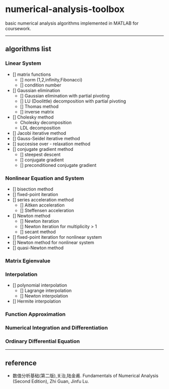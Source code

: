 # numerical-analysis-toolbox
basic numerical analysis algorithms implemented in MATLAB for coursework.

---

## algorithms list

### Linear System

- [] matrix functions
    - [] norm (1,2,infinity,Fibonacci)
    - [] condition number
- [] Gaussian elimination
    - [] Gaussian elimination with partial pivoting
    - [] LU (Doolittle) decomposition with partial pivoting
    - [] Thomas method
    - [] inverse matrix
- [] Cholesky method
    - Cholesky decomposition
    - LDL decomposition
- [] Jacobi iterative method
- [] Gauss-Seidel iterative method
- [] succesise over - relaxation method
- [] conjugate gradient method
    - [] steepest descent
    - [] conjugate gradient
    - [] preconditioned conjugate gradient 

### Nonlinear Equation and System

- [] bisection method
- [] fixed-point iteration
- [] series acceleration method
    - [] Aitken acceleration
    - [] Steffensen acceleration
- [] Newton method
    - [] Newton iteration
    - [] Newton iteration for multiplicity > 1
    - [] secant method
- [] fixed-point iteration for nonlinear system
- [] Newton method for nonlinear system
- [] quasi-Newton method

### Matrix Egienvalue

### Interpolation

- [] polynomial interpolation
    - [] Lagrange interpolation
    - [] Newton interpolation
- [] Hermite interpolation

### Function Approximation

### Numerical Integration and Differentiation

### Ordinary Differential Equation


---

## reference

- 数值分析基础(第二版),关治,陆金甫. Fundamentals of Numerical Analysis (Second Edition), Zhi Guan, Jinfu Lu.